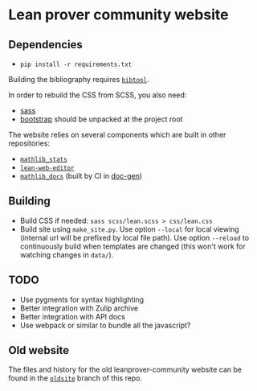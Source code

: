 # Lean prover community website

## Dependencies

* `pip install -r requirements.txt`

Building the bibliography requires [`bibtool`](https://github.com/ge-ne/bibtool).

In order to rebuild the CSS from SCSS, you also need:

* [sass](https://sass-lang.com/)
* [bootstrap](https://github.com/twbs/bootstrap/archive/v4.4.1.zip)
  should be unpacked at the project root

The website relies on several components which are built in other repositories:
- [`mathlib_stats`](https://github.com/leanprover-community/mathlib_stats)
- [`lean-web-editor`](https://github.com/leanprover-community/lean-web-editor)
- [`mathlib_docs`](https://github.com/leanprover-community/mathlib_docs) (built by CI in [doc-gen](https://github.com/leanprover-community/doc-gen/))

## Building

* Build CSS if needed: `sass scss/lean.scss > css/lean.css`
* Build site using `make_site.py`. Use option `--local` for local
  viewing (internal url will be prefixed by local file path).
  Use option `--reload` to continuously build when templates are
  changed (this won't work for watching changes in `data/`).

## TODO

* Use pygments for syntax highlighting
* Better integration with Zulip archive
* Better integration with API docs
* Use webpack or similar to bundle all the javascript?

## Old website

The files and history for the old leanprover-community website can be found in the
[`oldsite`](https://github.com/leanprover-community/leanprover-community.github.io/tree/oldsite) branch of this repo.
